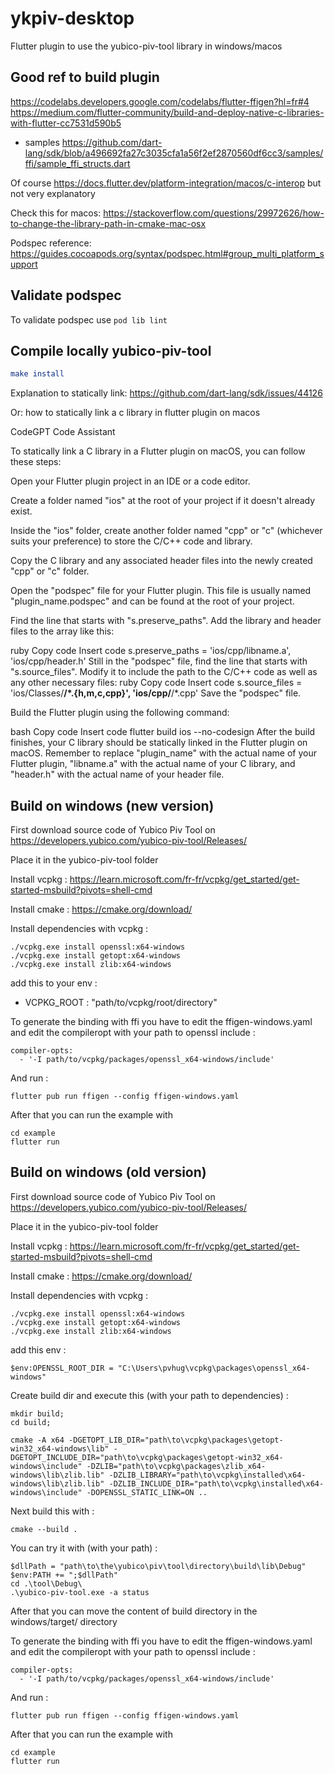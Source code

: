 # ykpiv-desktop

Flutter plugin to use the yubico-piv-tool library in windows/macos

## Good ref to build plugin

<https://codelabs.developers.google.com/codelabs/flutter-ffigen?hl=fr#4>
<https://medium.com/flutter-community/build-and-deploy-native-c-libraries-with-flutter-cc7531d590b5>

- samples <https://github.com/dart-lang/sdk/blob/a496692fa27c3035cfa1a56f2ef2870560df6cc3/samples/ffi/sample_ffi_structs.dart>

Of course <https://docs.flutter.dev/platform-integration/macos/c-interop> but not very explanatory

Check this for macos: <https://stackoverflow.com/questions/29972626/how-to-change-the-library-path-in-cmake-mac-osx>

Podspec reference: <https://guides.cocoapods.org/syntax/podspec.html#group_multi_platform_support>

## Validate podspec

To validate podspec use ```pod lib lint```

## Compile locally yubico-piv-tool

```cmake . -DOPENSSL_STATIC_LINK=ON -DCMAKE_INSTALL_PREFIX=./target/ 
make install
 ```

Explanation to statically link:
<https://github.com/dart-lang/sdk/issues/44126>

Or:
how to statically link a c library in flutter plugin on macos

CodeGPT Code Assistant

To statically link a C library in a Flutter plugin on macOS, you can follow these steps:

Open your Flutter plugin project in an IDE or a code editor.

Create a folder named "ios" at the root of your project if it doesn't already exist.

Inside the "ios" folder, create another folder named "cpp" or "c" (whichever suits your preference) to store the C/C++ code and library.

Copy the C library and any associated header files into the newly created "cpp" or "c" folder.

Open the "podspec" file for your Flutter plugin. This file is usually named "plugin_name.podspec" and can be found at the root of your project.

Find the line that starts with "s.preserve_paths". Add the library and header files to the array like this:

ruby
Copy code
Insert code
s.preserve_paths = 'ios/cpp/libname.a', 'ios/cpp/header.h'
Still in the "podspec" file, find the line that starts with "s.source_files". Modify it to include the path to the C/C++ code as well as any other necessary files:
ruby
Copy code
Insert code
s.source_files = 'ios/Classes/**/*.{h,m,c,cpp}', 'ios/cpp/**/*.cpp'
Save the "podspec" file.

Build the Flutter plugin using the following command:

bash
Copy code
Insert code
flutter build ios --no-codesign
After the build finishes, your C library should be statically linked in the Flutter plugin on macOS.
Remember to replace "plugin_name" with the actual name of your Flutter plugin, "libname.a" with the actual name of your C library, and "header.h" with the actual name of your header file.

## Build on windows (new version)

First download source code of Yubico Piv Tool on https://developers.yubico.com/yubico-piv-tool/Releases/

Place it in the yubico-piv-tool folder

Install vcpkg : https://learn.microsoft.com/fr-fr/vcpkg/get_started/get-started-msbuild?pivots=shell-cmd

Install cmake : https://cmake.org/download/

Install dependencies with vcpkg : 

```
./vcpkg.exe install openssl:x64-windows
./vcpkg.exe install getopt:x64-windows
./vcpkg.exe install zlib:x64-windows
```

add this to your env : 

- VCPKG_ROOT : "path/to/vcpkg/root/directory"

To generate the binding with ffi you have to edit the ffigen-windows.yaml and edit the compileropt with your path to openssl include :

```
compiler-opts:
  - '-I path/to/vcpkg/packages/openssl_x64-windows/include'
```

And run : 

```
flutter pub run ffigen --config ffigen-windows.yaml
```

After that you can run the example with 

```
cd example
flutter run
```

## Build on windows (old version)

First download source code of Yubico Piv Tool on https://developers.yubico.com/yubico-piv-tool/Releases/

Place it in the yubico-piv-tool folder

Install vcpkg : https://learn.microsoft.com/fr-fr/vcpkg/get_started/get-started-msbuild?pivots=shell-cmd

Install cmake : https://cmake.org/download/

Install dependencies with vcpkg : 

```
./vcpkg.exe install openssl:x64-windows
./vcpkg.exe install getopt:x64-windows
./vcpkg.exe install zlib:x64-windows
```

add this env : 

```
$env:OPENSSL_ROOT_DIR = "C:\Users\pvhug\vcpkg\packages\openssl_x64-windows"
```

Create build dir and execute this (with your path to dependencies) : 

```
mkdir build;
cd build;

cmake -A x64 -DGETOPT_LIB_DIR="path\to\vcpkg\packages\getopt-win32_x64-windows\lib" -DGETOPT_INCLUDE_DIR="path\to\vcpkg\packages\getopt-win32_x64-windows\include" -DZLIB="path\to\vcpkg\packages\zlib_x64-windows\lib\zlib.lib" -DZLIB_LIBRARY="path\to\vcpkg\installed\x64-windows\lib\zlib.lib" -DZLIB_INCLUDE_DIR="path\to\vcpkg\installed\x64-windows\include" -DOPENSSL_STATIC_LINK=ON ..

```

Next build this with : 

```
cmake --build .
```

You can try it with (with your path) : 

```
$dllPath = "path\to\the\yubico\piv\tool\directory\build\lib\Debug"
$env:PATH += ";$dllPath"
cd .\tool\Debug\
.\yubico-piv-tool.exe -a status
```

After that you can move the content of build directory in the windows/target/ directory

To generate the binding with ffi you have to edit the ffigen-windows.yaml and edit the compileropt with your path to openssl include :

```
compiler-opts:
  - '-I path/to/vcpkg/packages/openssl_x64-windows/include'
```

And run : 

```
flutter pub run ffigen --config ffigen-windows.yaml
```


After that you can run the example with 

```
cd example
flutter run
```